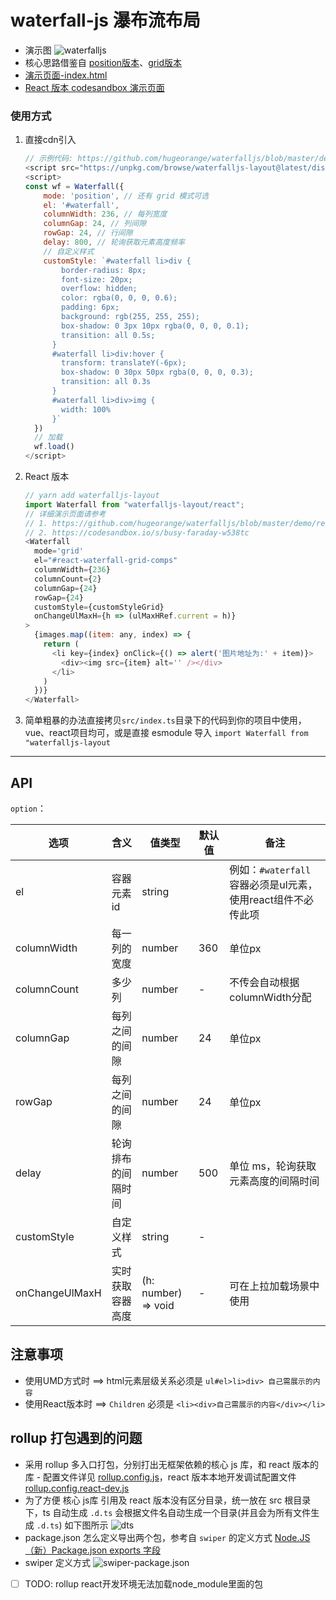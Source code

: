 # waterfall-js 瀑布流布局
- 演示图 ![waterfalljs](./src/assets/waterfallGif2.gif)
- 核心思路借鉴自 [position版本](https://codepen.io/iounini/pen/KyYPKe)、[grid版本](https://juejin.cn/post/6844904004720263176#heading-6)
- [演示页面-index.html](./src//index.html) 
- [React 版本 codesandbox 演示页面](https://codesandbox.io/s/busy-faraday-w538tc)

### 使用方式

1. 直接cdn引入
    ```js
    // 示例代码: https://github.com/hugeorange/waterfalljs/blob/master/demo/index.html
    <script src="https://unpkg.com/browse/waterfalljs-layout@latest/dist/waterfalljs-layout.min.js"></script>
    <script>
    const wf = Waterfall({
        mode: 'position', // 还有 grid 模式可选
        el: '#waterfall',
        columnWidth: 236, // 每列宽度
        columnGap: 24, // 列间隙
        rowGap: 24, // 行间隙
        delay: 800, // 轮询获取元素高度频率
        // 自定义样式
        customStyle: `#waterfall li>div {
            border-radius: 8px;
            font-size: 20px;
            overflow: hidden;
            color: rgba(0, 0, 0, 0.6);
            padding: 6px;
            background: rgb(255, 255, 255);
            box-shadow: 0 3px 10px rgba(0, 0, 0, 0.1);
            transition: all 0.5s;
          }
          #waterfall li>div:hover {
            transform: translateY(-6px);
            box-shadow: 0 30px 50px rgba(0, 0, 0, 0.3);
            transition: all 0.3s
          }
          #waterfall li>div>img {
            width: 100%
          }`
      })
      // 加载
      wf.load()
    </script>
    ```
2. React 版本
    ```js
    // yarn add waterfalljs-layout
    import Waterfall from "waterfalljs-layout/react";
    // 详细演示页面请参考 
    // 1. https://github.com/hugeorange/waterfalljs/blob/master/demo/react-demo.tsx
    // 2. https://codesandbox.io/s/busy-faraday-w538tc
    <Waterfall
      mode='grid'
      el="#react-waterfall-grid-comps"
      columnWidth={236}
      columnCount={2}
      columnGap={24}
      rowGap={24}
      customStyle={customStyleGrid}
      onChangeUlMaxH={h => (ulMaxHRef.current = h)}
    >
      {images.map((item: any, index) => {
        return (
          <li key={index} onClick={() => alert('图片地址为:' + item)}>
            <div><img src={item} alt='' /></div>
          </li>
        )
      })}
    </Waterfall>  
    ```

3. 简单粗暴的办法直接拷贝`src/index.ts`目录下的代码到你的项目中使用，vue、react项目均可，或是直接 esmodule 导入 `import Waterfall from "waterfalljs-layout`

---

## API

`option`：

| 选项           | 含义               | 值类型        | 默认值      | 备注 |
| ---- | ---------- | ---- | ----------- | --- |
| el| 容器元素id | string |  |例如：`#waterfall` 容器必须是ul元素，使用react组件不必传此项|
| columnWidth | 每一列的宽度 | number | 360 |  单位px |
| columnCount    |多少列 | number   | - | 不传会自动根据columnWidth分配   |
| columnGap    | 每列之间的间隙 | number | 24   |   单位px|
| rowGap    | 每列之间的间隙 | number |  24  |   单位px|
| delay    | 轮询排布的间隔时间 | number | 500 |单位 ms，轮询获取元素高度的间隔时间|
| customStyle | 自定义样式 | string | -|   |
| onChangeUlMaxH | 实时获取容器高度 | (h: number) => void  | - |可在上拉加载场景中使用|

## 注意事项
- 使用UMD方式时 ==> html元素层级关系必须是 `ul#el>li>div> 自己需展示的内容`
- 使用React版本时 ==> `Children` 必须是 `<li><div>自己需展示的内容</div></li>`
## rollup 打包遇到的问题
- 采用 rollup 多入口打包，分别打出无框架依赖的核心 js 库，和 react 版本的库 - 配置文件详见 [rollup.config.js](./rollup.config.js)，react 版本本地开发调试配置文件[rollup.config.react-dev.js](./rollup.config.react-dev.js)
- 为了方便 核心 js库 引用及 react 版本没有区分目录，统一放在 src 根目录下，ts 自动生成 `.d.ts` 会根据文件名自动生成一个目录(并且会为所有文件生成 `.d.ts`) 如下图所示
![dts](./src/assets/dts.png)
- package.json 怎么定义导出两个包，参考自 `swiper` 的定义方式 [Node.JS（新）Package.json exports 字段](https://www.cnblogs.com/taohuaya/p/15573719.html)
- swiper 定义方式 ![swiper-package.json](./src//assets/package-json-export.png)
- [ ] TODO: rollup react开发环境无法加载node_module里面的包
